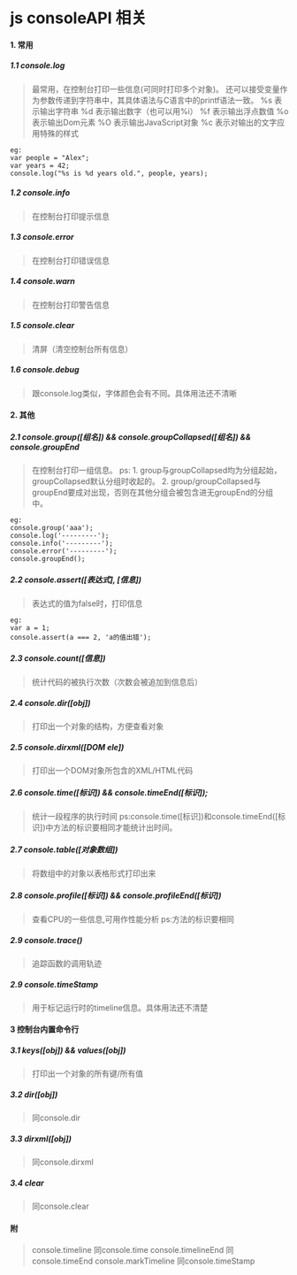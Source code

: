 # js consoleAPI 相关 #

#### 1. 常用
##### 1.1 console.log
>最常用，在控制台打印一些信息(可同时打印多个对象)。
还可以接受变量作为参数传递到字符串中，其具体语法与C语言中的printf语法一致。
%s 表示输出字符串
%d 表示输出数字（也可以用%i）
%f 表示输出浮点数值
%o 表示输出Dom元素
%O 表示输出JavaScript对象
%c 表示对输出的文字应用特殊的样式
```
eg: 
var people = "Alex";
var years = 42;
console.log("%s is %d years old.", people, years);
```

##### 1.2 console.info
>在控制台打印提示信息
##### 1.3 console.error
>在控制台打印错误信息
##### 1.4 console.warn
>在控制台打印警告信息
##### 1.5 console.clear
>清屏（清空控制台所有信息）
##### 1.6 console.debug
>跟console.log类似，字体颜色会有不同。具体用法还不清晰


#### 2. 其他
##### 2.1 console.group([组名]) && console.groupCollapsed([组名]) && console.groupEnd
>在控制台打印一组信息。
ps: 
	1. group与groupCollapsed均为分组起始，groupCollapsed默认分组时收起的。
	2. group/groupCollapsed与groupEnd要成对出现，否则在其他分组会被包含进无groupEnd的分组中。

```
eg:
console.group('aaa');
console.log('---------');
console.info('---------');
console.error('---------');
console.groupEnd();
```
##### 2.2 console.assert([表达式], [信息])
>表达式的值为false时，打印信息

```
eg:
var a = 1;
console.assert(a === 2, 'a的值出错');
```

##### 2.3 console.count([信息]) 
>统计代码的被执行次数（次数会被追加到信息后）

##### 2.4 console.dir([obj])
>打印出一个对象的结构，方便查看对象

##### 2.5 console.dirxml([DOM ele])
>打印出一个DOM对象所包含的XML/HTML代码

##### 2.6 console.time([标识]) && console.timeEnd([标识]);
>统计一段程序的执行时间
ps:console.time([标识])和console.timeEnd([标识])中方法的标识要相同才能统计出时间。

##### 2.7 console.table([对象数组])
>将数组中的对象以表格形式打印出来

##### 2.8 console.profile([标识]) && console.profileEnd([标识])
>查看CPU的一些信息,可用作性能分析
ps:方法的标识要相同

##### 2.9 console.trace()
>追踪函数的调用轨迹
##### 2.9 console.timeStamp
>用于标记运行时的timeline信息。具体用法还不清楚

#### 3 控制台内置命令行
##### 3.1 keys([obj]) && values([obj])
>打印出一个对象的所有键/所有值
##### 3.2 dir([obj])
>同console.dir
##### 3.3 dirxml([obj])
>同console.dirxml
##### 3.4 clear
>同console.clear

#### 附
>console.timeline 同console.time
console.timelineEnd 同console.timeEnd
console.markTimeline 同console.timeStamp